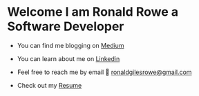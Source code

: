 # Welcome I am Ronald Rowe a Software Developer

* You can find me blogging on [Medium](https://medium.com/@ronaldgilesrowe)

* You can learn about me on [Linkedin](https://www.linkedin.com/in/ronald-rowe-83a16440/)

* Feel free to reach me by email 📧 ronaldgilesrowe@gmail.com 

* Check out my [Resume](https://github.com/RonaldGRowe/Resume/blob/main/01RonaldRoweResumeP.pdf)
